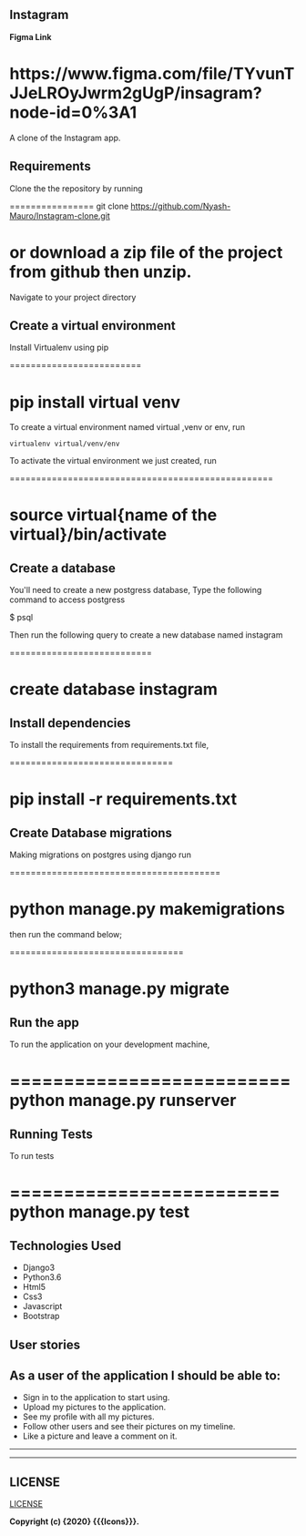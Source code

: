 ## Instagram

**Figma Link**

<h1>https://www.figma.com/file/TYvunTJJeLROyJwrm2gUgP/insagram?node-id=0%3A1</h1>

A clone of the Instagram app.

## Requirements

Clone the the repository by running

================
git clone https://github.com/Nyash-Mauro/Instagram-clone.git

# or download a zip file of the project from github then unzip.

Navigate to your project directory

## Create a virtual environment

Install Virtualenv using pip

=========================

pip install virtual venv
=========================

To create a virtual environment named virtual ,venv or env, run

```
virtualenv virtual/venv/env
```

To activate the virtual environment we just created,
run

==================================================

source virtual{name of the virtual}/bin/activate
==================================================

## Create a database

You'll need to create a new postgress database, Type the following command to access postgress

$ psql

Then run the following query to create a new database named instagram

===========================

create database instagram
===========================

## Install dependencies

To install the requirements from requirements.txt file,

===============================

pip install -r requirements.txt
===============================

## Create Database migrations

Making migrations on postgres using django
run

========================================

python manage.py makemigrations
===============================

then run the command below;

=================================

python3 manage.py migrate
=========================

## Run the app

To run the application on your development machine,

==========================
python manage.py runserver
==========================

## Running Tests

To run tests

=========================
python manage.py test
=========================

## Technologies Used

- Django3
- Python3.6
- Html5
- Css3
- Javascript
- Bootstrap

## User stories

As a user of the application I should be able to:
-------------------------------------------------

- Sign in to the application to start using.
- Upload my pictures to the application.
- See my profile with all my pictures.
- Follow other users and see their pictures on my timeline.
- Like a picture and leave a comment on it.

---------------------------------------------------
---------------------------------------------------
## LICENSE

[LICENSE](license)

**Copyright (c) {2020} {{{Icons}}}.**
